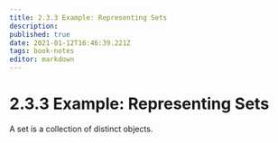 ```yaml
---
title: 2.3.3 Example: Representing Sets
description: 
published: true
date: 2021-01-12T16:46:39.221Z
tags: book-notes
editor: markdown
---
```


# 2.3.3 Example: Representing Sets
A set is a collection of distinct objects. 